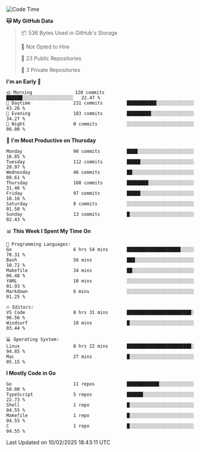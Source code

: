 <!--START_SECTION:waka-->
![Code Time](http://img.shields.io/badge/Code%20Time-1%2C109%20hrs%2023%20mins-blue)

**🐱 My GitHub Data** 

> 📦 536 Bytes Used in GitHub's Storage 
 > 
> 🚫 Not Opted to Hire
 > 
> 📜 23 Public Repositories 
 > 
> 🔑 3 Private Repositories 
 > 
**I'm an Early 🐤** 

```text
🌞 Morning                120 commits         ██████░░░░░░░░░░░░░░░░░░░   22.47 % 
🌆 Daytime                231 commits         ███████████░░░░░░░░░░░░░░   43.26 % 
🌃 Evening                183 commits         █████████░░░░░░░░░░░░░░░░   34.27 % 
🌙 Night                  0 commits           ░░░░░░░░░░░░░░░░░░░░░░░░░   00.00 % 
```
📅 **I'm Most Productive on Thursday** 

```text
Monday                   90 commits          ████░░░░░░░░░░░░░░░░░░░░░   16.85 % 
Tuesday                  112 commits         █████░░░░░░░░░░░░░░░░░░░░   20.97 % 
Wednesday                46 commits          ██░░░░░░░░░░░░░░░░░░░░░░░   08.61 % 
Thursday                 168 commits         ████████░░░░░░░░░░░░░░░░░   31.46 % 
Friday                   97 commits          █████░░░░░░░░░░░░░░░░░░░░   18.16 % 
Saturday                 8 commits           ░░░░░░░░░░░░░░░░░░░░░░░░░   01.50 % 
Sunday                   13 commits          █░░░░░░░░░░░░░░░░░░░░░░░░   02.43 % 
```


📊 **This Week I Spent My Time On** 

```text
💬 Programming Languages: 
Go                       6 hrs 54 mins       ████████████████████░░░░░   78.31 % 
Bash                     56 mins             ███░░░░░░░░░░░░░░░░░░░░░░   10.72 % 
Makefile                 34 mins             ██░░░░░░░░░░░░░░░░░░░░░░░   06.48 % 
YAML                     10 mins             ░░░░░░░░░░░░░░░░░░░░░░░░░   01.93 % 
Markdown                 6 mins              ░░░░░░░░░░░░░░░░░░░░░░░░░   01.25 % 

🔥 Editors: 
VS Code                  8 hrs 31 mins       ████████████████████████░   96.56 % 
Windsurf                 18 mins             █░░░░░░░░░░░░░░░░░░░░░░░░   03.44 % 

💻 Operating System: 
Linux                    8 hrs 22 mins       ████████████████████████░   94.85 % 
Mac                      27 mins             █░░░░░░░░░░░░░░░░░░░░░░░░   05.15 % 
```

**I Mostly Code in Go** 

```text
Go                       11 repos            ████████████░░░░░░░░░░░░░   50.00 % 
TypeScript               5 repos             ██████░░░░░░░░░░░░░░░░░░░   22.73 % 
Shell                    1 repo              █░░░░░░░░░░░░░░░░░░░░░░░░   04.55 % 
Makefile                 1 repo              █░░░░░░░░░░░░░░░░░░░░░░░░   04.55 % 
C                        1 repo              █░░░░░░░░░░░░░░░░░░░░░░░░   04.55 % 
```




 Last Updated on 10/02/2025 18:43:11 UTC
<!--END_SECTION:waka-->
